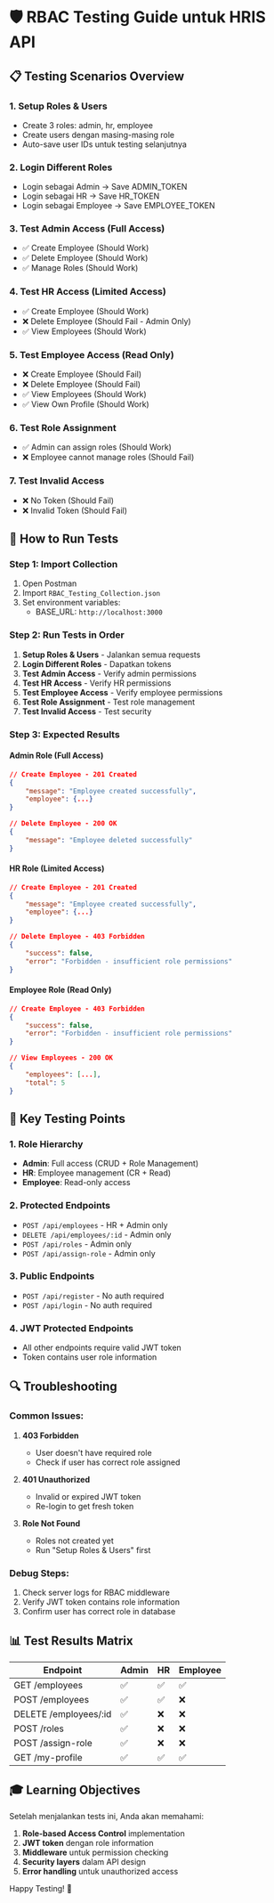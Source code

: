# 🛡️ RBAC Testing Guide untuk HRIS API

## 📋 **Testing Scenarios Overview**

### **1. Setup Roles & Users**
- Create 3 roles: admin, hr, employee
- Create users dengan masing-masing role
- Auto-save user IDs untuk testing selanjutnya

### **2. Login Different Roles**
- Login sebagai Admin → Save ADMIN_TOKEN
- Login sebagai HR → Save HR_TOKEN  
- Login sebagai Employee → Save EMPLOYEE_TOKEN

### **3. Test Admin Access (Full Access)**
- ✅ Create Employee (Should Work)
- ✅ Delete Employee (Should Work)
- ✅ Manage Roles (Should Work)

### **4. Test HR Access (Limited Access)**
- ✅ Create Employee (Should Work)
- ❌ Delete Employee (Should Fail - Admin Only)
- ✅ View Employees (Should Work)

### **5. Test Employee Access (Read Only)**
- ❌ Create Employee (Should Fail)
- ❌ Delete Employee (Should Fail)
- ✅ View Employees (Should Work)
- ✅ View Own Profile (Should Work)

### **6. Test Role Assignment**
- ✅ Admin can assign roles (Should Work)
- ❌ Employee cannot manage roles (Should Fail)

### **7. Test Invalid Access**
- ❌ No Token (Should Fail)
- ❌ Invalid Token (Should Fail)

## 🚀 **How to Run Tests**

### **Step 1: Import Collection**
1. Open Postman
2. Import `RBAC_Testing_Collection.json`
3. Set environment variables:
   - BASE_URL: `http://localhost:3000`

### **Step 2: Run Tests in Order**
1. **Setup Roles & Users** - Jalankan semua requests
2. **Login Different Roles** - Dapatkan tokens
3. **Test Admin Access** - Verify admin permissions
4. **Test HR Access** - Verify HR permissions  
5. **Test Employee Access** - Verify employee permissions
6. **Test Role Assignment** - Test role management
7. **Test Invalid Access** - Test security

### **Step 3: Expected Results**

#### **Admin Role (Full Access)**
```json
// Create Employee - 201 Created
{
    "message": "Employee created successfully",
    "employee": {...}
}

// Delete Employee - 200 OK
{
    "message": "Employee deleted successfully"
}
```

#### **HR Role (Limited Access)**
```json
// Create Employee - 201 Created
{
    "message": "Employee created successfully",
    "employee": {...}
}

// Delete Employee - 403 Forbidden
{
    "success": false,
    "error": "Forbidden - insufficient role permissions"
}
```

#### **Employee Role (Read Only)**
```json
// Create Employee - 403 Forbidden
{
    "success": false,
    "error": "Forbidden - insufficient role permissions"
}

// View Employees - 200 OK
{
    "employees": [...],
    "total": 5
}
```

## 🎯 **Key Testing Points**

### **1. Role Hierarchy**
- **Admin**: Full access (CRUD + Role Management)
- **HR**: Employee management (CR + Read)
- **Employee**: Read-only access

### **2. Protected Endpoints**
- `POST /api/employees` - HR + Admin only
- `DELETE /api/employees/:id` - Admin only
- `POST /api/roles` - Admin only
- `POST /api/assign-role` - Admin only

### **3. Public Endpoints**
- `POST /api/register` - No auth required
- `POST /api/login` - No auth required

### **4. JWT Protected Endpoints**
- All other endpoints require valid JWT token
- Token contains user role information

## 🔍 **Troubleshooting**

### **Common Issues:**

1. **403 Forbidden**
   - User doesn't have required role
   - Check if user has correct role assigned

2. **401 Unauthorized**
   - Invalid or expired JWT token
   - Re-login to get fresh token

3. **Role Not Found**
   - Roles not created yet
   - Run "Setup Roles & Users" first

### **Debug Steps:**
1. Check server logs for RBAC middleware
2. Verify JWT token contains role information
3. Confirm user has correct role in database

## 📊 **Test Results Matrix**

| Endpoint | Admin | HR | Employee |
|----------|-------|----|---------| 
| GET /employees | ✅ | ✅ | ✅ |
| POST /employees | ✅ | ✅ | ❌ |
| DELETE /employees/:id | ✅ | ❌ | ❌ |
| POST /roles | ✅ | ❌ | ❌ |
| POST /assign-role | ✅ | ❌ | ❌ |
| GET /my-profile | ✅ | ✅ | ✅ |

## 🎓 **Learning Objectives**

Setelah menjalankan tests ini, Anda akan memahami:
1. **Role-based Access Control** implementation
2. **JWT token** dengan role information
3. **Middleware** untuk permission checking
4. **Security layers** dalam API design
5. **Error handling** untuk unauthorized access

Happy Testing! 🚀